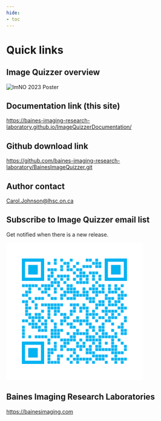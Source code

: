 ```yaml
---
hide:
- toc
---
```

<!-- let javascript handle toc on left sidebar -->

# Quick links

## Image Quizzer overview

![ImNO 2023 Poster](../assets/Poster_ImNO2023.png)

## Documentation link (this site)

<a href="https://baines-imaging-research-laboratory.github.io/ImageQuizzerDocumentation/" target="_blank">https://baines-imaging-research-laboratory.github.io/ImageQuizzerDocumentation/</a>


## Github download link

<a href="https://github.com/baines-imaging-research-laboratory/BainesImageQuizzer.git" target="_blank">https://github.com/baines-imaging-research-laboratory/BainesImageQuizzer.git</a>

## Author contact

Carol.Johnson@lhsc.on.ca

## Subscribe to Image Quizzer email list

Get notified when there is a new release.

![Email subscribe](../assets/QRCode.png)

## Baines Imaging Research Laboratories

<https://bainesimaging.com>


